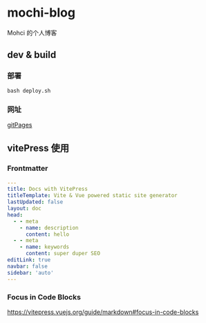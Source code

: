 # mochi-blog

Mohci 的个人博客

## dev & build

### 部署

```shell
bash deploy.sh
```

### 网址

[gitPages](https://lemonnuu.github.io/mochi-blog/)

## vitePress 使用

### Frontmatter

```yaml
---
title: Docs with VitePress
titleTemplate: Vite & Vue powered static site generator
lastUpdated: false
layout: doc
head:
  - - meta
    - name: description
      content: hello
  - - meta
    - name: keywords
      content: super duper SEO
editLink: true
navbar: false
sidebar: 'auto'
---
```

### Focus in Code Blocks

https://vitepress.vuejs.org/guide/markdown#focus-in-code-blocks
